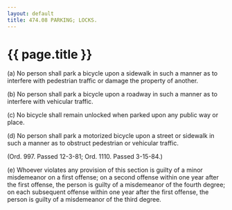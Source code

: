 ```yaml
---
layout: default 
title: 474.08 PARKING; LOCKS.
---
```


{{ page.title }}
================

​(a) No person shall park a bicycle upon a sidewalk in such a manner as
to interfere with pedestrian traffic or damage the property of another.

​(b) No person shall park a bicycle upon a roadway in such a manner as
to interfere with vehicular traffic.

​(c) No bicycle shall remain unlocked when parked upon any public way or
place.

​(d) No person shall park a motorized bicycle upon a street or sidewalk
in such a manner as to obstruct pedestrian or vehicular traffic.

(Ord. 997. Passed 12-3-81; Ord. 1110. Passed 3-15-84.)

​(e) Whoever violates any provision of this section is guilty of a minor
misdemeanor on a first offense; on a second offense within one year
after the first offense, the person is guilty of a misdemeanor of the
fourth degree; on each subsequent offense within one year after the
first offense, the person is guilty of a misdemeanor of the third
degree.
